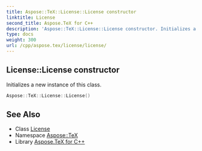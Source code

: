 ```yaml
---
title: Aspose::TeX::License::License constructor
linktitle: License
second_title: Aspose.TeX for C++
description: 'Aspose::TeX::License::License constructor. Initializes a new instance of this class in C++.'
type: docs
weight: 300
url: /cpp/aspose.tex/license/license/
---
```

## License::License constructor


Initializes a new instance of this class.

```cpp
Aspose::TeX::License::License()
```

## See Also

* Class [License](../)
* Namespace [Aspose::TeX](../../)
* Library [Aspose.TeX for C++](../../../)

